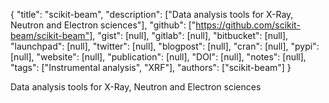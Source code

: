 {
  "title": "scikit-beam",
  "description": ["Data analysis tools for X-Ray, Neutron and Electron sciences"],
  "github": ["https://github.com/scikit-beam/scikit-beam"],
  "gist": [null],
  "gitlab": [null],
  "bitbucket": [null],
  "launchpad": [null],
  "twitter": [null],
  "blogpost": [null],
  "cran": [null],
  "pypi": [null],
  "website": [null],
  "publication": [null],
  "DOI": [null],
  "notes": [null],
  "tags": ["Instrumental analysis", "XRF"],
  "authors": ["scikit-beam"]
}

<!-- Generated by csv2md.R – do not edit by hand -->

Data analysis tools for X-Ray, Neutron and Electron sciences